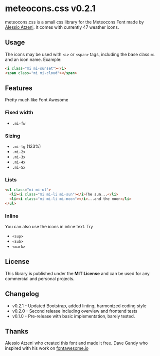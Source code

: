 # meteocons.css v0.2.1
meteocons.css is a small css library for the Meteocons Font made by [Alessio Atzeni](http://www.alessioatzeni.com/meteocons/).
It comes with currently 47 weather icons.


## Usage
The icons may be used with `<i>` or `<span>` tags, including the base class `mi` and an icon name.
Example:
```html
<i class="mi mi-sunset"></i>
<span class="mi mi-cloud"></span>
```

## Features
Pretty much like Font Awesome

### Fixed width
- `.mi-fw`

### Sizing
- `.mi-lg` (133%)
- `.mi-2x`
- `.mi-3x`
- `.mi-4x`
- `.mi-5x`

### Lists
```html
<ul class="mi mi-ul">
  <li><i class="mi mi-li mi-sun"></i>The sun...</li>
  <li><i class="mi mi-li mi-moon"></i>...and the moon</li>
</ul>
```

### Inline
You can also use the icons in inline text.
Try
- `<sup>`
- `<sub>`
- `<mark>`


## License
This library is published under the **MIT License** and can be used for any commercial and personal projects.


## Changelog
- v0.2.1 - Updated Bootstrap, added linting, harmonized coding style
- v0.2.0 - Second release including overview and frontend tests
- v0.1.0 - Pre-release with basic implementation, barely tested.


## Thanks
Alessio Atzeni who created this font and made it free.
Dave Gandy who inspired with his work on [fontawesome.io](http://fontawesome.io)
